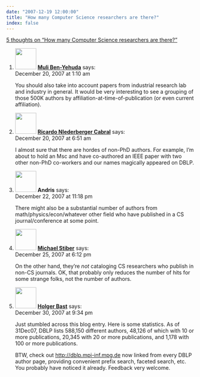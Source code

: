 ```yaml
---
date: "2007-12-19 12:00:00"
title: "How many Computer Science researchers are there?"
index: false
---
```


[5 thoughts on &ldquo;How many Computer Science researchers are there?&rdquo;](/lemire/blog/2007/12-19-how-many-computer-science-researchers-are-there)

<ol class="comment-list">
<li id="comment-49644" class="comment even thread-even depth-1">
<div class="comment-author vcard">
<img alt src="https://secure.gravatar.com/avatar/d82d6ada343335a1aa08ea77234bbb4d?s=56&#038;d=mm&#038;r=g" srcset="https://secure.gravatar.com/avatar/d82d6ada343335a1aa08ea77234bbb4d?s=112&#038;d=mm&#038;r=g 2x" class="avatar avatar-56 photo" height="56" width="56" decoding="async" /> <b class="fn"><a href="http://www.mulix.org" class="url" rel="ugc external nofollow">Muli Ben-Yehuda</a></b> <span class="says">says:</span> </div>
<div class="comment-metadata"><time datetime="2007-12-20T01:10:05+00:00">December 20, 2007 at 1:10 am</time></a> </div>
<div class="comment-content">
<p>You should also take into account papers from industrial research lab and industry in general. It would be very interesting to see a grouping of those 500K authors by affiliation-at-time-of-publication (or even current affiliation).</p>
</div>
</li>
<li id="comment-49645" class="comment odd alt thread-odd thread-alt depth-1">
<div class="comment-author vcard">
<img alt src="https://secure.gravatar.com/avatar/4c4e599d1bb2b0a424a5a6b672a43337?s=56&#038;d=mm&#038;r=g" srcset="https://secure.gravatar.com/avatar/4c4e599d1bb2b0a424a5a6b672a43337?s=112&#038;d=mm&#038;r=g 2x" class="avatar avatar-56 photo" height="56" width="56" decoding="async" /> <b class="fn"><a href="http://blog.isnotworking.com/" class="url" rel="ugc external nofollow">Ricardo NIederberger Cabral</a></b> <span class="says">says:</span> </div>
<div class="comment-metadata"><time datetime="2007-12-20T06:51:11+00:00">December 20, 2007 at 6:51 am</time></a> </div>
<div class="comment-content">
<p>I almost sure that there are hordes of non-PhD authors. For example, I&rsquo;m about to hold an Msc and have co-authored an IEEE paper with two other non-PhD co-workers and our names magically appeared on DBLP.</p>
</div>
</li>
<li id="comment-49656" class="comment even thread-even depth-1">
<div class="comment-author vcard">
<img alt src="https://secure.gravatar.com/avatar/d5786aa0794a3eba3a777c5c5b3bbf4f?s=56&#038;d=mm&#038;r=g" srcset="https://secure.gravatar.com/avatar/d5786aa0794a3eba3a777c5c5b3bbf4f?s=112&#038;d=mm&#038;r=g 2x" class="avatar avatar-56 photo" height="56" width="56" loading="lazy" decoding="async" /> <b class="fn">Andris</b> <span class="says">says:</span> </div>
<div class="comment-metadata"><time datetime="2007-12-22T23:18:59+00:00">December 22, 2007 at 11:18 pm</time></a> </div>
<div class="comment-content">
<p>There might also be a substantial number of authors from math/physics/econ/whatever other field who have published in a CS journal/conference at some point.</p>
</div>
</li>
<li id="comment-49660" class="comment odd alt thread-odd thread-alt depth-1">
<div class="comment-author vcard">
<img alt src="https://secure.gravatar.com/avatar/dada9de44173d6c1b13691554ef8e974?s=56&#038;d=mm&#038;r=g" srcset="https://secure.gravatar.com/avatar/dada9de44173d6c1b13691554ef8e974?s=112&#038;d=mm&#038;r=g 2x" class="avatar avatar-56 photo" height="56" width="56" loading="lazy" decoding="async" /> <b class="fn"><a href="https://expert-opinion.blogspot.com/" class="url" rel="ugc external nofollow">Michael Stiber</a></b> <span class="says">says:</span> </div>
<div class="comment-metadata"><time datetime="2007-12-25T18:12:33+00:00">December 25, 2007 at 6:12 pm</time></a> </div>
<div class="comment-content">
<p>On the other hand, they&rsquo;re <em>not</em> cataloging CS researchers who publish in non-CS journals. OK, that probably only reduces the number of hits for some strange folks, not the number of authors.</p>
</div>
</li>
<li id="comment-49666" class="comment even thread-even depth-1">
<div class="comment-author vcard">
<img alt src="https://secure.gravatar.com/avatar/7bc8c97f9fb42bae4e7e5dca9b590f38?s=56&#038;d=mm&#038;r=g" srcset="https://secure.gravatar.com/avatar/7bc8c97f9fb42bae4e7e5dca9b590f38?s=112&#038;d=mm&#038;r=g 2x" class="avatar avatar-56 photo" height="56" width="56" loading="lazy" decoding="async" /> <b class="fn"><a href="http://people.mpi-inf.mpg.de/~bast/" class="url" rel="ugc external nofollow">Holger Bast</a></b> <span class="says">says:</span> </div>
<div class="comment-metadata"><time datetime="2007-12-30T21:34:37+00:00">December 30, 2007 at 9:34 pm</time></a> </div>
<div class="comment-content">
<p>Just stumbled across this blog entry. Here is some statistics. As of 31Dec07, DBLP lists 588,150 different authors, 48,126 of which with 10 or more publications, 20,345 with 20 or more publications, and 1,178 with 100 or more publications.</p>
<p>BTW, check out <a href="http://dblp.mpi-inf.mpg.de" rel="nofollow ugc">http://dblp.mpi-inf.mpg.de</a> now linked from every DBLP author page, providing convenient prefix search, faceted search, etc. You probably have noticed it already. Feedback very welcome.</p>
</div>
</li>
</ol>

